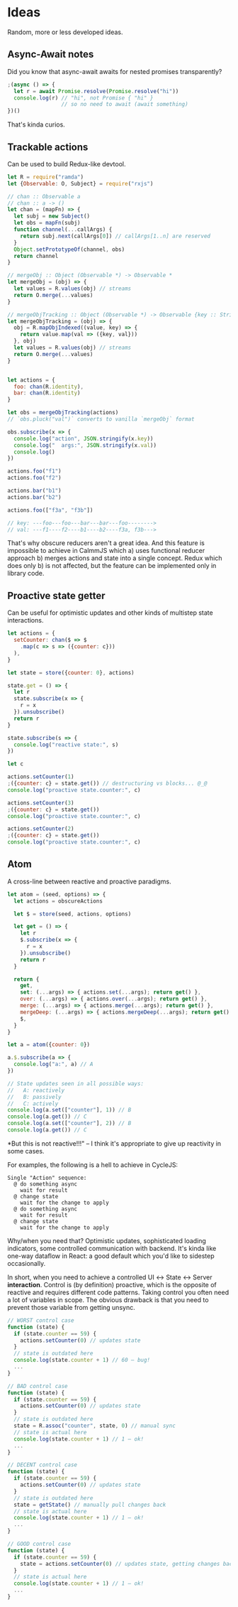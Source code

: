 # Ideas

Random, more or less developed ideas.

## Async-Await notes

Did you know that async-await awaits for nested promises transparently?

```js
;(async () => {
  let r = await Promise.resolve(Promise.resolve("hi"))
  console.log(r) // "hi", not Promise { "hi" }
                 // so no need to await (await something)
})()
```

That's kinda curios.

## Trackable actions

Can be used to build Redux-like devtool.

```js
let R = require("ramda")
let {Observable: O, Subject} = require("rxjs")

// chan :: Observable a
// chan :: a -> ()
let chan = (mapFn) => {
  let subj = new Subject()
  let obs = mapFn(subj)
  function channel(...callArgs) {
    return subj.next(callArgs[0]) // callArgs[1..n] are reserved
  }
  Object.setPrototypeOf(channel, obs)
  return channel
}

// mergeObj :: Object (Observable *) -> Observable *
let mergeObj = (obj) => {
  let values = R.values(obj) // streams
  return O.merge(...values)
}

// mergeObjTracking :: Object (Observable *) -> Observable {key :: String, value :: *}
let mergeObjTracking = (obj) => {
  obj = R.mapObjIndexed((value, key) => {
    return value.map(val => ({key, val}))
  }, obj)
  let values = R.values(obj) // streams
  return O.merge(...values)
}


let actions = {
  foo: chan(R.identity),
  bar: chan(R.identity)
}

let obs = mergeObjTracking(actions)
// `obs.pluck("val")` converts to vanilla `mergeObj` format

obs.subscribe(x => {
  console.log("action", JSON.stringify(x.key))
  console.log("  args:", JSON.stringify(x.val))
  console.log()
})

actions.foo("f1")
actions.foo("f2")

actions.bar("b1")
actions.bar("b2")

actions.foo(["f3a", "f3b"])

// key: ---foo---foo---bar---bar---foo-------->
// val: ---f1----f2----b1----b2----f3a, f3b--->
```

That's why obscure reducers aren't a great idea. And this feature is impossible to achieve
in CalmmJS which a) uses functional reducer approach b) merges actions and state into a single concept.
Redux which does only b) is not affected, but the feature can be implemented only in library code.

## Proactive state getter

Can be useful for optimistic updates and other kinds of multistep state interactions.

```js
let actions = {
  setCounter: chan($ => $
    .map(c => s => ({counter: c}))
  ),
}

let state = store({counter: 0}, actions)

state.get = () => {
  let r
  state.subscribe(x => {
    r = x
  }).unsubscribe()
  return r
}

state.subscribe(s => {
  console.log("reactive state:", s)
})

let c

actions.setCounter(1)
;({counter: c} = state.get()) // destructuring vs blocks... @_@
console.log("proactive state.counter:", c)

actions.setCounter(3)
;({counter: c} = state.get())
console.log("proactive state.counter:", c)

actions.setCounter(2)
;({counter: c} = state.get())
console.log("proactive state.counter:", c)
```

## Atom

A cross-line between reactive and proactive paradigms.

```js
let atom = (seed, options) => {
  let actions = obscureActions

  let $ = store(seed, actions, options)

  let get = () => {
    let r
    $.subscribe(x => {
      r = x
    }).unsubscribe()
    return r
  }

  return {
    get,
    set: (...args) => { actions.set(...args); return get() },
    over: (...args) => { actions.over(...args); return get() },
    merge: (...args) => { actions.merge(...args); return get() },
    mergeDeep: (...args) => { actions.mergeDeep(...args); return get() },
    $,
  }
}

let a = atom({counter: 0})

a.$.subscribe(a => {
  console.log("a:", a) // A
})

// State updates seen in all possible ways:
//   A: reactively
//   B: passively
//   C: actively
console.log(a.set(["counter"], 1)) // B
console.log(a.get()) // C
console.log(a.set(["counter"], 2)) // B
console.log(a.get()) // C
```

*But this is not reactive!!!" – I think it's appropriate to give up reactivity in some cases.

For examples, the following is a hell to achieve in CycleJS:

```
Single "Action" sequence:
  @ do something async
    wait for result
  @ change state
    wait for the change to apply
  @ do something async
    wait for result
  @ change state
    wait for the change to apply
```

Why/when you need that? Optimistic updates, sophisticated loading indicators,
some controlled communication with backend. It's kinda like one-way dataflow in React: a good default
which you'd like to sidestep occasionally.

In short, when you need to achieve a controlled UI &harr; State &harr; Server **interaction**.
Control is (by definition) proactive, which is the opposite of reactive and requires different code
patterns. Taking control you often need a lot of variables in scope. The obvious drawback is that you
need to prevent those variable from getting unsync.

```js
// WORST control case
function (state) {
  if (state.counter == 59) {
    actions.setCounter(0) // updates state
  }
  // state is outdated here
  console.log(state.counter + 1) // 60 – bug!
  ...
}
```

```js
// BAD control case
function (state) {
  if (state.counter == 59) {
    actions.setCounter(0) // updates state
  }
  // state is outdated here
  state = R.assoc("counter", state, 0) // manual sync
  // state is actual here
  console.log(state.counter + 1) // 1 – ok!
  ...
}
```

```js
// DECENT control case
function (state) {
  if (state.counter == 59) {
    actions.setCounter(0) // updates state
  }
  // state is outdated here
  state = getState() // manually pull changes back
  // state is actual here
  console.log(state.counter + 1) // 1 – ok!
  ...
}
```

```js
// GOOD control case
function (state) {
  if (state.counter == 59) {
    state = actions.setCounter(0) // updates state, getting changes back
  }
  // state is actual here
  console.log(state.counter + 1) // 1 – ok!
  ...
}
```
